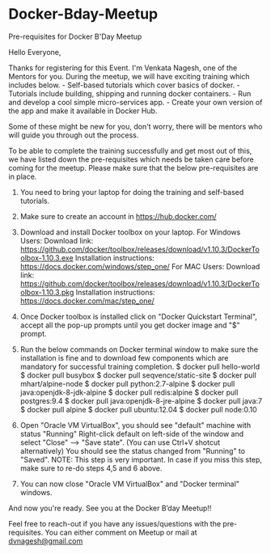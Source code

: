 # Docker-Bday-Meetup
Pre-requisites for Docker B'Day Meetup

Hello Everyone,

Thanks for registering for this Event. I'm Venkata Nagesh, one of the Mentors for you.
During the meetup, we will have exciting training which includes below.
	- Self-based tutorials which cover basics of docker.
	- Tutorials include building, shipping and running docker containers.
	- Run and develop a cool simple micro-services app.
	- Create your own version of the app and make it available in Docker Hub.

Some of these might be new for you, don't worry, there will be mentors who will guide you through out the process.

To be able to complete the training successfully and get most out of this, we have listed down the pre-requisites which needs be taken care before coming for the meetup.
Please make sure that the below pre-requisites are in place.

1. You need to bring your laptop for doing the training and self-based tutorials.
2. Make sure to create an account in https://hub.docker.com/
3. Download and install Docker toolbox on your laptop.
   For Windows Users: 
	Download link: https://github.com/docker/toolbox/releases/download/v1.10.3/DockerToolbox-1.10.3.exe
	Installation instructions: https://docs.docker.com/windows/step_one/
   For MAC Users:
	Download link: https://github.com/docker/toolbox/releases/download/v1.10.3/DockerToolbox-1.10.3.pkg
	Installation instructions: https://docs.docker.com/mac/step_one/
4. Once Docker toolbox is installed click on "Docker Quickstart Terminal", accept all the pop-up prompts until you get docker image and "$" prompt. 
5. Run the below commands on Docker terminal window to make sure the installation is fine and to download few components which are mandatory for successful training completion.
   $ docker pull hello-world
   $ docker pull busybox
   $ docker pull seqvence/static-site
   $ docker pull mhart/alpine-node
   $ docker pull python:2.7-alpine
   $ docker pull java:openjdk-8-jdk-alpine
   $ docker pull redis:alpine
   $ docker pull postgres:9.4
   $ docker pull java:openjdk-8-jre-alpine 
   $ docker pull java:7
   $ docker pull alpine
   $ docker pull ubuntu:12.04
   $ docker pull node:0.10


6. Open "Oracle VM VirtualBox", you should see "default" machine with status "Running"
   Right-click default on left-side of the window and select "Close" --> "Save state". (You can use Ctrl+V shotcut alternatively)
   You should see the status changed from "Running" to "Saved".
   NOTE: This step is very important. In case if you miss this step, make sure to re-do steps 4,5 and 6 above.

7. You can now close "Oracle VM VirtualBox" and "Docker terminal" windows.

And now you're ready. See you at the Docker B’day Meetup!!

Feel free to reach-out if you have any issues/questions with the pre-requisites.
You can either comment on Meetup or mail at dvnagesh@gmail.com

